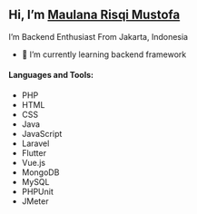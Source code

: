 ## Hi, I’m [Maulana Risqi Mustofa](https://haimaulana.my.id/)
I’m Backend Enthusiast From Jakarta, Indonesia
- 🌱 I’m currently learning backend framework
#### Languages and Tools:
  - PHP
  - HTML
  - CSS
  - Java
  - JavaScript
  - Laravel
  - Flutter 
  - Vue.js
  - MongoDB
  - MySQL
  - PHPUnit
  - JMeter


<!---
maulanarisqimustofa/maulanarisqimustofa is a ✨ special ✨ repository because its `README.md` (this file) appears on your GitHub profile.
You can click the Preview link to take a look at your changes.
--->
